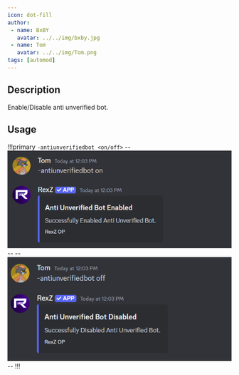 ```yaml
---
icon: dot-fill
author:
 - name: BxBY
   avatar: ../../img/bxby.jpg
 - name: Tom
   avatar: ../../img/Tom.png
tags: [automod]
---
```


## Description
Enable/Disable anti unverified bot.

## Usage
!!!primary
`-antiunverifiedbot <on/off>`
--![antiunverifiedbot on](../../img/Commands/AutoMod/antiunverion.png)--
--![antiunverifiedbot off](../../img/Commands/AutoMod/antiunverioff.png)--
!!!